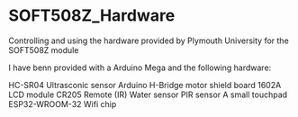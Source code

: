# SOFT508Z_Hardware
Controlling and using the hardware provided by Plymouth University for the SOFT508Z module

I have benn provided with a Arduino Mega and the following hardware:

HC-SR04 Ultrasconic sensor
Arduino H-Bridge motor shield board
1602A LCD module
CR205 Remote (IR)
Water sensor
PIR sensor
A small touchpad
ESP32-WROOM-32 Wifi chip
